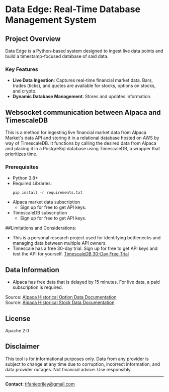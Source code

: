 # Data Edge: Real-Time Database Management System

## Project Overview

Data Edge is a Python-based system designed to ingest live data points and build a timestamp-focused database of said data.

### Key Features

- **Live Data Ingestion**: Captures real-time financial market data. Bars, trades (ticks), and quotes are available for stocks, options on stocks, and crypto.
- **Dynamic Database Management**: Stores and updates information.

## Websocket communication between Alpaca and TimescaleDB
This is a method for ingesting live financial market data from Alpaca Market's data API and storing it in a relational database hosted on AWS by way of TimescaleDB.
It functions by calling the desired data from Alpaca and placing it in a PostgreSql database using TimescaleDB, a wrapper that prioritizes time.


### Prerequisites
- Python 3.8+
- Required Libraries:
  ```
  pip install -r requirements.txt
  ```
- Alpaca market data subscription
  - Sign up for free to get API keys.
- TimescaleDB subscription
  - Sign up for free to get API keys.

##Limitations and Considerations:
- This is a personal research project used for identifying bottlenecks and managing data between multiple API owners.
- Timescale has a free 30-day trial. Sign up for free to get API keys and test the API for yourself.
  [TimescaleDB 30-Day Free Trial](https://console.cloud.timescale.com/signup)


## Data Information
- Alpaca has free data that is delayed by 15 minutes. For live data, a paid subscription is required. 

Source: [Alpaca Historical Option Data Documentation](https://docs.alpaca.markets/docs/historical-option-data#:~:text=Indicative%20Pricing%20Feed%20is%20a,re%20delayed%20by%2015%20minutes.&text=OPRA%20is%20the%20consolidated%20BBO%20feed%20of%20OPRA.)  
Source: [Alpaca Historical Stock Data Documentation](https://docs.alpaca.markets/docs/historical-stock-data-1)

## License
Apache 2.0

## Disclaimer
This tool is for informational purposes only. Data from any provider is subject to change at any time due to corruption, incorrect information, and data provider outages. Not financial advice. Use responsibly.

---

**Contact**: tifanieoriley@gmail.com



  
